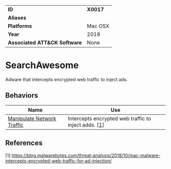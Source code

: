 |||
|---|---|
|**ID**|**X0017**|
|**Aliases**||
|**Platforms**|Mac OSX|
|**Year**|2018|
|**Associated ATT&CK Software**|None|


SearchAwesome
=============
Adware that intercepts encrypted web traffic to inject ads.

Behaviors
---------
|Name|Use|
|---|---|
|[Manipulate Network Traffic](../impact/manipulate-network-traffic.md)|Intercepts encrypted web traffic to inject adds. [[1]](#1)|

References
----------
<a name="1">[1]</a> https://blog.malwarebytes.com/threat-analysis/2018/10/mac-malware-intercepts-encrypted-web-traffic-for-ad-injection/

